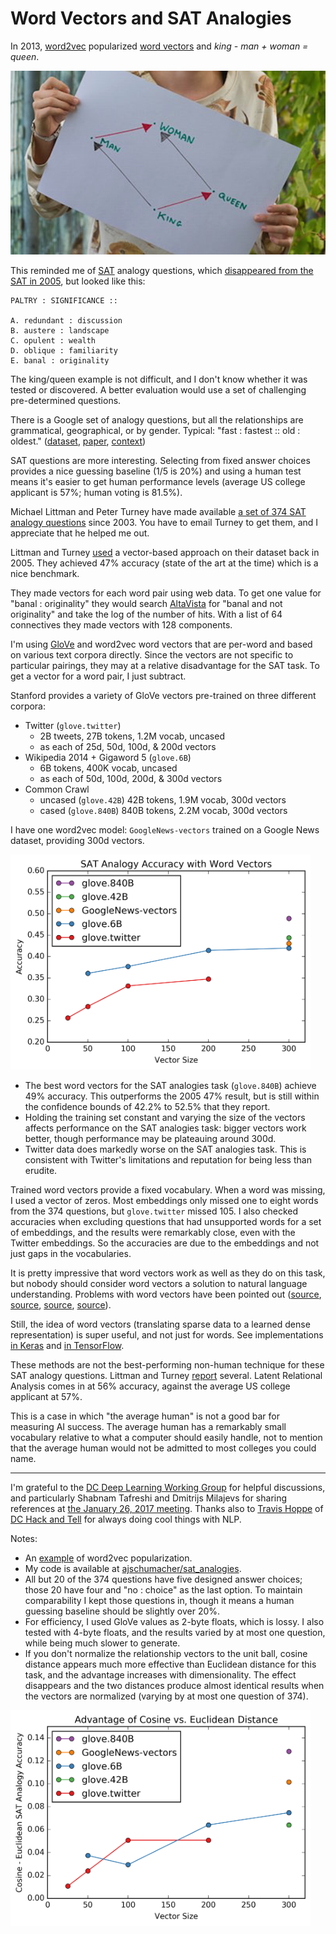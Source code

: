 # Word Vectors and SAT Analogies

In 2013, [word2vec](https://code.google.com/archive/p/word2vec/) popularized [word vectors](http://colah.github.io/posts/2014-07-NLP-RNNs-Representations/) and _king - man + woman = queen_.

[![king queen etc.](img/king_queen.png)](http://p.migdal.pl/2017/01/06/king-man-woman-queen-why.html)

This reminded me of [SAT](https://en.wikipedia.org/wiki/SAT) analogy questions, which [disappeared from the SAT in 2005](http://blog.prepscholar.com/sat-analogies-and-comparisons-why-removed-what-replaced-them), but looked like this:

```
PALTRY : SIGNIFICANCE ::

A. redundant : discussion
B. austere : landscape
C. opulent : wealth
D. oblique : familiarity
E. banal : originality
```

The king/queen example is not difficult, and I don't know whether it was tested or discovered. A better evaluation would use a set of challenging pre-determined questions.

There is a Google set of analogy questions, but all the relationships are grammatical, geographical, or by gender. Typical: "fast : fastest :: old : oldest." ([dataset](http://download.tensorflow.org/data/questions-words.txt), [paper](https://arxiv.org/abs/1301.3781), [context](https://www.aclweb.org/aclwiki/index.php?title=Google_analogy_test_set_(State_of_the_art)))

SAT questions are more interesting. Selecting from fixed answer choices provides a nice guessing baseline (1/5 is 20%) and using a human test means it's easier to get human performance levels (average US college applicant is 57%; human voting is 81.5%).

Michael Littman and Peter Turney have made available [a set of 374 SAT analogy questions](https://www.aclweb.org/aclwiki/index.php?title=SAT_Analogy_Questions_(State_of_the_art)) since 2003. You have to email Turney to get them, and I appreciate that he helped me out.

Littman and Turney [used](http://cogprints.org/4518/1/NRC-48273.pdf) a vector-based approach on their dataset back in 2005. They achieved 47% accuracy (state of the art at the time) which is a nice benchmark.

They made vectors for each word pair using web data. To get one value for "banal : originality" they would search [AltaVista](https://en.wikipedia.org/wiki/AltaVista) for "banal and not originality" and take the log of the number of hits. With a list of 64 connectives they made vectors with 128 components.

I'm using [GloVe](https://nlp.stanford.edu/projects/glove/) and word2vec word vectors that are per-word and based on various text corpora directly. Since the vectors are not specific to particular pairings, they may at a relative disadvantage for the SAT task. To get a vector for a word pair, I just subtract.

Stanford provides a variety of GloVe vectors pre-trained on three different corpora:

 * Twitter (`glove.twitter`)
    * 2B tweets, 27B tokens, 1.2M vocab, uncased
    * as each of 25d, 50d, 100d, & 200d vectors
 * Wikipedia 2014 + Gigaword 5 (`glove.6B`)
    * 6B tokens, 400K vocab, uncased
    * as each of 50d, 100d, 200d, & 300d vectors
 * Common Crawl
    * uncased (`glove.42B`) 42B tokens, 1.9M vocab, 300d vectors
    * cased (`glove.840B`) 840B tokens, 2.2M vocab, 300d vectors

I have one word2vec model: `GoogleNews-vectors` trained on a Google News dataset, providing 300d vectors.

<img src="img/accuracy.png" width="480" />

 * The best word vectors for the SAT analogies task (`glove.840B`) achieve 49% accuracy. This outperforms the 2005 47% result, but is still within the confidence bounds of 42.2% to 52.5% that they report.
 * Holding the training set constant and varying the size of the vectors affects performance on the SAT analogies task: bigger vectors work better, though performance may be plateauing around 300d.
 * Twitter data does markedly worse on the SAT analogies task. This is consistent with Twitter's limitations and reputation for being less than erudite.

Trained word vectors provide a fixed vocabulary. When a word was missing, I used a vector of zeros. Most embeddings only missed one to eight words from the 374 questions, but `glove.twitter` missed 105. I also checked accuracies when excluding questions that had unsupported words for a set of embeddings, and the results were remarkably close, even with the Twitter embeddings. So the accuracies are due to the embeddings and not just gaps in the vocabularies.

It is pretty impressive that word vectors work as well as they do on this task, but nobody should consider word vectors a solution to natural language understanding. Problems with word vectors have been pointed out ([source](http://www.aclweb.org/anthology/N15-1098), [source](http://www.aclweb.org/anthology/C/C16/C16-1262.pdf), [source](http://anthology.aclweb.org/W16-2503), [source](https://arxiv.org/abs/1705.11168)).

Still, the idea of word vectors (translating sparse data to a learned dense representation) is super useful, and not just for words. See implementations [in Keras](https://keras.io/layers/embeddings/) and [in TensorFlow](https://www.tensorflow.org/api_docs/python/tf/contrib/layers/embedding_column).

These methods are not the best-performing non-human technique for these SAT analogy questions. Littman and Turney [report](https://www.aclweb.org/aclwiki/index.php?title=SAT_Analogy_Questions_(State_of_the_art)) several. Latent Relational Analysis comes in at 56% accuracy, against the average US college applicant at 57%.

This is a case in which "the average human" is not a good bar for measuring AI success. The average human has a remarkably small vocabulary relative to what a computer should easily handle, not to mention that the average human would not be admitted to most colleges you could name.

---

I'm grateful to the [DC Deep Learning Working Group](https://www.meetup.com/DC-Deep-Learning-Working-Group/) for helpful discussions, and particularly Shabnam Tafreshi and Dmitrijs Milajevs for sharing references at [the January 26, 2017 meeting](https://www.meetup.com/DC-Deep-Learning-Working-Group/events/237114317/). Thanks also to [Travis Hoppe](https://twitter.com/metasemantic) of [DC Hack and Tell](http://dc.hackandtell.org/) for always doing cool things with NLP.

Notes:

 * An [example](https://www.technologyreview.com/s/541356/king-man-woman-queen-the-marvelous-mathematics-of-computational-linguistics/) of word2vec popularization.
 * My code is available at [ajschumacher/sat_analogies](https://github.com/ajschumacher/sat_analogies).
 * All but 20 of the 374 questions have five designed answer choices; those 20 have four and "no : choice" as the last option. To maintain comparability I kept those questions in, though it means a human guessing baseline should be slightly over 20%.
 * For efficiency, I used GloVe values as 2-byte floats, which is lossy. I also tested with 4-byte floats, and the results varied by at most one question, while being much slower to generate.
 * If you don't normalize the relationship vectors to the unit ball, cosine distance appears much more effective than Euclidean distance for this task, and the advantage increases with dimensionality. The effect disappears and the two distances produce almost identical results when the vectors are normalized (varying by at most one question of 374).

<img src="img/cosine_advantage.png" width="480" />
